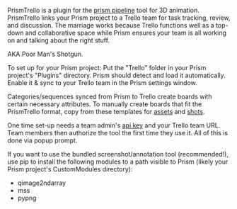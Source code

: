 PrismTrello is a plugin for the <a href="https://prism-pipeline.com/">prism pipeline</a> tool for 3D animation.
PrismTrello links your Prism project to a Trello team for task tracking, review, and discussion.
The marriage works because Trello functions well as a top-down and collaborative space while Prism ensures your team is all working on and talking about the right stuff.

AKA Poor Man's Shotgun.

To set up for your Prism project:
Put the "Trello" folder in your Prism project's "Plugins" directory. Prism should detect and load it automatically.
Enable it & sync to your Trello team in the Prism settings window.

Categories/sequences synced from Prism to Trello create boards with certain necessary attributes.
To manually create boards that fit the PrismTrello format, copy from these templates for <a href=https://trello.com/b/b1ErgFdB>assets</a> and <a href=https://trello.com/b/vliQo2PD>shots</a>.

One time set-up needs a team admin's <a href="https://trello.com/app-key/">api key</a> and your Trello team URL.
Team members then authorize the tool the first time they use it. All of this is done via popup prompt.

If you want to use the bundled screenshot/annotation tool (recommended!), use pip to install the following modules to a path visible to Prism (likely your Prism project's CustomModules directory):
- qimage2ndarray
- mss
- pypng
